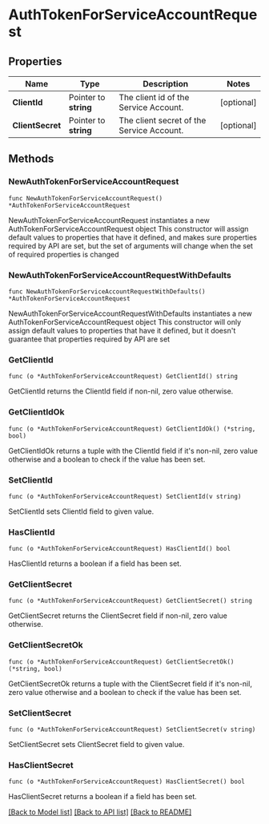# AuthTokenForServiceAccountRequest

## Properties

Name | Type | Description | Notes
------------ | ------------- | ------------- | -------------
**ClientId** | Pointer to **string** | The client id of the Service Account. | [optional] 
**ClientSecret** | Pointer to **string** | The client secret of the Service Account. | [optional] 

## Methods

### NewAuthTokenForServiceAccountRequest

`func NewAuthTokenForServiceAccountRequest() *AuthTokenForServiceAccountRequest`

NewAuthTokenForServiceAccountRequest instantiates a new AuthTokenForServiceAccountRequest object
This constructor will assign default values to properties that have it defined,
and makes sure properties required by API are set, but the set of arguments
will change when the set of required properties is changed

### NewAuthTokenForServiceAccountRequestWithDefaults

`func NewAuthTokenForServiceAccountRequestWithDefaults() *AuthTokenForServiceAccountRequest`

NewAuthTokenForServiceAccountRequestWithDefaults instantiates a new AuthTokenForServiceAccountRequest object
This constructor will only assign default values to properties that have it defined,
but it doesn't guarantee that properties required by API are set

### GetClientId

`func (o *AuthTokenForServiceAccountRequest) GetClientId() string`

GetClientId returns the ClientId field if non-nil, zero value otherwise.

### GetClientIdOk

`func (o *AuthTokenForServiceAccountRequest) GetClientIdOk() (*string, bool)`

GetClientIdOk returns a tuple with the ClientId field if it's non-nil, zero value otherwise
and a boolean to check if the value has been set.

### SetClientId

`func (o *AuthTokenForServiceAccountRequest) SetClientId(v string)`

SetClientId sets ClientId field to given value.

### HasClientId

`func (o *AuthTokenForServiceAccountRequest) HasClientId() bool`

HasClientId returns a boolean if a field has been set.

### GetClientSecret

`func (o *AuthTokenForServiceAccountRequest) GetClientSecret() string`

GetClientSecret returns the ClientSecret field if non-nil, zero value otherwise.

### GetClientSecretOk

`func (o *AuthTokenForServiceAccountRequest) GetClientSecretOk() (*string, bool)`

GetClientSecretOk returns a tuple with the ClientSecret field if it's non-nil, zero value otherwise
and a boolean to check if the value has been set.

### SetClientSecret

`func (o *AuthTokenForServiceAccountRequest) SetClientSecret(v string)`

SetClientSecret sets ClientSecret field to given value.

### HasClientSecret

`func (o *AuthTokenForServiceAccountRequest) HasClientSecret() bool`

HasClientSecret returns a boolean if a field has been set.


[[Back to Model list]](../README.md#documentation-for-models) [[Back to API list]](../README.md#documentation-for-api-endpoints) [[Back to README]](../README.md)


